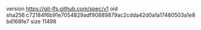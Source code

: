 version https://git-lfs.github.com/spec/v1
oid sha256:c72184f6b91e7054829adf90889879ac2cdda42d0a1a17480503a1e8bd168fe7
size 11498
